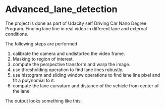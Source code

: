 ﻿# Advanced_lane_detection

The project is done as part of Udacity self Driving Car Nano Degree Program.
Finding lane line in real video  in different lane and external conditions.

The following steps are performed 
1. calibrate the camera and undistorted the  video frame.
2. Masking to region of interest.
3. compute the perspective transform and warp the image.
4. use thresholding operation to find lane lines robustly.
5. use histogram and sliding window operations to find lane line pixel and fit a polynomial to it.
6. compute the lane curvature and distance of the vehicle from center of the lane.

The output looks something like this:


 
